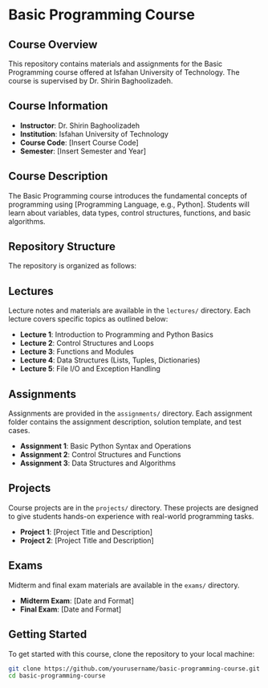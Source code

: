 # Basic Programming Course

## Course Overview
This repository contains materials and assignments for the Basic Programming course offered at Isfahan University of Technology. The course is supervised by Dr. Shirin Baghoolizadeh.

## Course Information
- **Instructor**: Dr. Shirin Baghoolizadeh
- **Institution**: Isfahan University of Technology
- **Course Code**: [Insert Course Code]
- **Semester**: [Insert Semester and Year]

## Course Description
The Basic Programming course introduces the fundamental concepts of programming using [Programming Language, e.g., Python]. Students will learn about variables, data types, control structures, functions, and basic algorithms.

## Repository Structure
The repository is organized as follows:


## Lectures
Lecture notes and materials are available in the `lectures/` directory. Each lecture covers specific topics as outlined below:

- **Lecture 1**: Introduction to Programming and Python Basics
- **Lecture 2**: Control Structures and Loops
- **Lecture 3**: Functions and Modules
- **Lecture 4**: Data Structures (Lists, Tuples, Dictionaries)
- **Lecture 5**: File I/O and Exception Handling

## Assignments
Assignments are provided in the `assignments/` directory. Each assignment folder contains the assignment description, solution template, and test cases.

- **Assignment 1**: Basic Python Syntax and Operations
- **Assignment 2**: Control Structures and Functions
- **Assignment 3**: Data Structures and Algorithms

## Projects
Course projects are in the `projects/` directory. These projects are designed to give students hands-on experience with real-world programming tasks.

- **Project 1**: [Project Title and Description]
- **Project 2**: [Project Title and Description]

## Exams
Midterm and final exam materials are available in the `exams/` directory.

- **Midterm Exam**: [Date and Format]
- **Final Exam**: [Date and Format]

## Getting Started
To get started with this course, clone the repository to your local machine:

```bash
git clone https://github.com/yourusername/basic-programming-course.git
cd basic-programming-course
